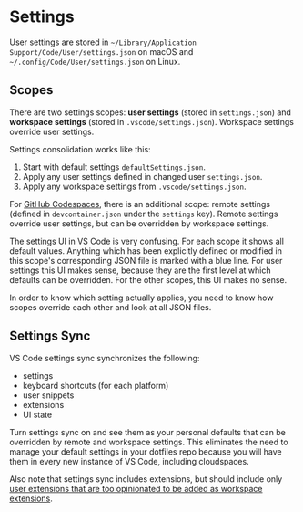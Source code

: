 # Settings

User settings are stored in
`~/Library/Application Support/Code/User/settings.json` on macOS and
`~/.config/Code/User/settings.json` on Linux.

## Scopes

There are two settings scopes: **user settings** (stored in `settings.json`) and
**workspace settings** (stored in `.vscode/settings.json`). Workspace settings
override user settings.

Settings consolidation works like this:

1. Start with default settings `defaultSettings.json`.
1. Apply any user settings defined in changed user `settings.json`.
1. Apply any workspace settings from `.vscode/settings.json`.

For
[GitHub Codespaces](https://docs.github.com/en/github/developing-online-with-codespaces),
there is an additional scope: remote settings (defined in `devcontainer.json`
under the `settings` key). Remote settings override user settings, but can be
overridden by workspace settings.

The settings UI in VS Code is very confusing. For each scope it shows all
default values. Anything which has been explicitly defined or modified in this
scope's corresponding JSON file is marked with a blue line. For user settings
this UI makes sense, because they are the first level at which defaults can be
overridden. For the other scopes, this UI makes no sense.

In order to know which setting actually applies, you need to know how scopes
override each other and look at all JSON files.

## Settings Sync

VS Code settings sync synchronizes the following:

- settings
- keyboard shortcuts (for each platform)
- user snippets
- extensions
- UI state

Turn settings sync on and see them as your personal defaults that can be
overridden by remote and workspace settings. This eliminates the need to manage
your default settings in your dotfiles repo because you will have them in every
new instance of VS Code, including cloudspaces.

Also note that settings sync includes extensions, but should include only
[user extensions that are too opinionated to be added as workspace extensions](http://localhost:8000/notes/vscode/extensions).
